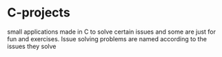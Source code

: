 # C-projects
small applications made in C to solve certain issues and some are just for fun and exercises. Issue solving problems are named according to the issues they solve
